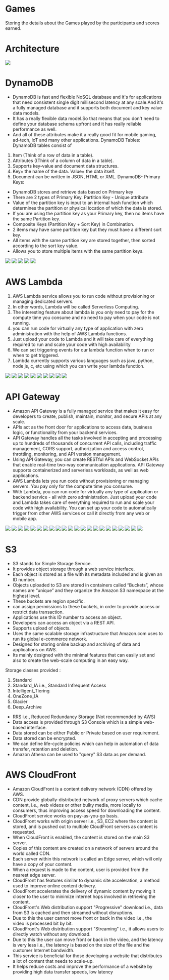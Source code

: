 # Games
Storing the details about the Games played by the participants and scores earned.

# Architecture

![](images/AWS%20Architectture.PNG)

# DynamoDB
- DynamoDB is fast and flexible NoSQL database and it's for applications that need consistent single digit millisecond latency at any scale.And it's a fully managed database and it supports both document and key value data models.
- It has a really flexible data model.So that means that you don't need to define your database schema upfront and it has really reliable performance as well.
- And all of these attributes make it a really good fit for mobile gaming, ad-tech, IoT and many other applications.
DynamoDB Tables:
DynamoDB tables consist of 
1. Item (Think of a row of data in a table).
2. Attributes ((Think of a column of data in a table).
3. Supports key-value and document data structures.
4. Key= the name of the data.  Value= the data itself.
5. Document can be written in JSON, HTML or XML.
DynamoDB- Primary Keys:
- DynamoDB stores and retrieve data based on Primary key
- There are 2 types of Primary Key. Partition Key - Unique attribute
- Value of the partition key is input to an internal hash function which determines the partition or physical location of which the data is stored.
- If you are using the partition key as your Primary key, then no items have the same Partition key.
- Composite Keys (Partition Key + Sort Key) in Combination.
- 2 items may have same partition key but they must have a different sort key.
- All items with the same partition key are stored together, then sorted according to the sort key value.
- Allows you to store multiple items with the same partition keys.


![](images/1%20Dynamo%20DB.png)
![](images/2%20Dynamo%20DB.png)
![](images/3%20Dynamo%20DB.png)
![](images/4%20Dynamo%20DB.png)
![](images/5%20Dynamo%20DB.png)


# AWS Lambda
1.	AWS Lambda service allows you to run code without provisioning or managing dedicated servers. 
2.	In other words, Lambda will be called Serverless Computing.
3.	The interesting feature about lambda is you only need to pay for the compute time you consume and no need to pay when your code is not running.
4.	you can run code for virtually any type of application with zero administration with the help of AWS Lambda functions.
5.	Just upload your code to Lambda and it will take care of everything required to run and scale your code with high availability
6.	We can set triggering events for our lambda function when to run or when to get triggered.
7.	Lambda currently supports various languages such as java, python, node js, c, etc using which you can write your lambda function.



![](images/1%20Lambda.png)
![](images/2%20Lambda.png)
![](images/3%20Lambda.png)
![](images/5.1%20Lambda.png)
![](images/6%20Lambda.png)
![](images/7%20Lambda.png)
![](images/8.1%20Lambda.png)
![](images/10%20Lambda.png)
![](images/11.1%20Lambda.png)
![](images/12%20Lambda.png)


# API Gateway
- Amazon API Gateway is a fully managed service that makes it easy for developers to create, publish, maintain, monitor, and secure APIs at any scale. 
- APIs act as the front door for applications to access data, business logic, or functionality from your backend services. 
- API Gateway handles all the tasks involved in accepting and processing up to hundreds of thousands of concurrent API calls, including traffic management, CORS support, authorization and access control, throttling, monitoring, and API version management. 
- Using API Gateway, you can create RESTful APIs and WebSocket APIs that enable real-time two-way communication applications. API Gateway supports containerized and serverless workloads, as well as web applications.      
- AWS Lambda lets you run code without provisioning or managing servers. You pay only for the compute time you consume.
- With Lambda, you can run code for virtually any type of application or backend service - all with zero administration. Just upload your code and Lambda takes care of everything required to run and scale your code with high availability. You can set up your code to automatically trigger from other AWS services or call it directly from any web or mobile app.    

![](images/1%20API%20Gateway.png)
![](images/2%20API%20Gateway.png)
![](images/3%20API%20Gateway.png)
![](images/4%20API%20Gateway.png)
![](images/5%20API%20Gateway.png)
![](images/6%20API%20Gateway.png)
![](images/7%20API%20Gateway.png)
![](images/8%20API%20Gateway.png)
![](images/9%20API%20Gateway.png)
![](images/10%20API%20Gateway.png)
![](images/11%20API%20Gateway.png)
![](images/12%20API%20Gateway.png)
![](images/13%20API%20Gateway.png)
![](images/14%20API%20Gateway.png)
![](images/15%20API%20Gateway.png)
![](images/16%20API%20Gateway.png)
![](images/17%20API%20Gateway.png)
![](images/18%20API%20Gateway.png)
![](images/19%20API%20Gateway.png)
![](images/20%20API%20Gateway.png)
![](images/21%20API%20Gateway.png)
![](images/22%20API%20Gateway.png)



# S3 
- S3 stands for Simple Storage Service.
- It provides object storage through a web service interface.
- Each object is stored as a file with its metadata included and is given an ID number.
- Objects uploaded to S3 are stored in containers called “Buckets”, whose names are “unique” and they organize the Amazon S3 namespace at the highest level.
- These buckets are region specific.
-  can assign permissions to these buckets, in order to provide access or restrict data transaction.
- Applications use this ID number to access an object.
- Developers can access an object via a REST API.
- Supports upload of objects.
- Uses the same scalable storage infrastructure that Amazon.com uses to run its global e-commerce network.
- Designed for storing online backup and archiving of data and applications on AWS.
- Its mainly designed with the minimal features that can easily set and also to create the web-scale computing in an easy way.

Storage classes provided :
1. Standard
2. Standard_IA i.e., Standard Infrequent Access
3. Intelligent_Tiering
4. OneZone_IA
5. Glacier
6. Deep_Archive

- RRS i.e., Reduced Redundancy Storage (Not recommended by AWS)
- Data access is provided through S3 Console which is a simple web-based interface.
- Data stored can be either Public or Private based on user requirement.
- Data stored can be encrypted.
- We can define life-cycle policies which can help in automation of data transfer, retention and deletion.
- Amazon Athena can be used to "query" S3 data as per demand.



# AWS CloudFront
- Amazon CloudFront is a content delivery network (CDN) offered by AWS.
- CDN provide globally-distributed network of proxy servers which cache content, i.e., web videos or other bulky media, more locally to consumers, thus improving access speed for downloading the content.
- CloudFront service works on pay-as-you-go basis.
- CloudFront works with origin server i.e., S3, EC2 where the content is stored, and is pushed out to multiple CloudFront servers as content is requested.
- When CloudFront is enabled, the content is stored on the main S3 server.
- Copies of this content are created on a network of servers around the world called CDN.
- Each server within this network is called an Edge server, which will only have a copy of your content.
- When a request is made to the content, user is provided from the nearest edge server.
- CloudFront has features similar to dynamic site acceleration, a method used to improve online content delivery.
- CloudFront accelerates the delivery of dynamic content by moving it closer to the user to minimize internet hops involved in retrieving the content.
- CloudFront's Web distribution support "Progressive" download i.e., data from S3 is cached and then streamed without disruptions.
- Due to this the user cannot move front or back in the video i.e., the video is processed bit by bit.
- CloudFront's Web distribution support "Streaming" i.e., it allows users to directly watch without any download.
- Due to this the user can move front or back in the video, and the latency is very less i.e., the latency is based on the size of the file and the customer Internet bandwidth.
- This service is beneficial for those developing a website that distributes a lot of content that needs to scale-up.
-   It helps reduce costs and improve the performance of a website by providing high data transfer speeds, low latency
